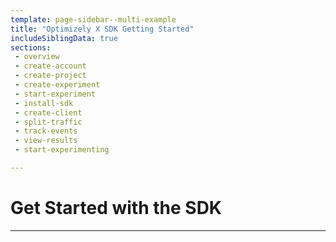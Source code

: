 ```yaml
---
template: page-sidebar--multi-example
title: "Optimizely X SDK Getting Started"
includeSiblingData: true
sections:
 - overview
 - create-account
 - create-project
 - create-experiment
 - start-experiment
 - install-sdk
 - create-client
 - split-traffic
 - track-events
 - view-results
 - start-experimenting

---
```


<style type="text/css">
	h4 {
		font-size:20px;
	}
	h5 {
        font-size:16px;
        font-weight:bold;
    }
</style>

<h1 class="flush--bottom">Get Started with the <span class="sdk-platform"></span> SDK</h1>

<hr class="rule">
